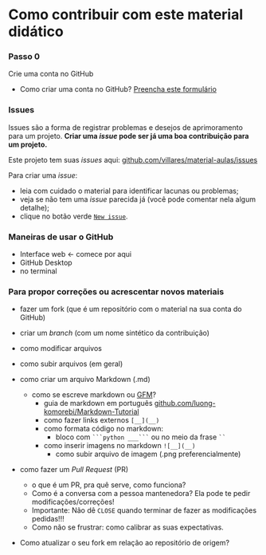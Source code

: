 # Como contribuir com este material didático

### Passo 0
Crie uma conta no GitHub
- Como criar uma conta no GitHub?
  [Preencha este formulário](https://github.com/join)

### Issues
Issues são a forma de registrar problemas e desejos de aprimoramento para um projeto. **Criar uma *issue* pode ser já uma boa contribuição para um projeto.**

Este projeto tem suas *issues* aqui: [github.com/villares/material-aulas/issues](https://github.com/villares/material-aulas/issues)

Para criar uma *issue*:
  - leia com cuidado o material para identificar lacunas ou problemas;
  - veja se não tem uma _issue_ parecida já (você pode comentar nela algum detalhe);
  - clique no botão verde [`New issue`](https://github.com/villares/material-aulas/issues/new).
  
### Maneiras de usar o GitHub
 - Interface web <- comece por aqui
 - GitHub Desktop
 - no terminal

### Para propor correções ou acrescentar novos materiais
- fazer um fork (que é um repositório com o material na sua conta do GitHub)
- criar um _branch_ (com um nome sintético da contribuição)
- como modificar arquivos
- como subir arquivos (em geral)
- como criar um arquivo Markdown (.md)
  - como se escreve markdown ou [GFM](https://github.github.com/gfm/)? 
     - guia de markdown em português [github.com/luong-komorebi/Markdown-Tutorial](https://github.com/luong-komorebi/Markdown-Tutorial/blob/master/README_pt-BR.md#syntax)
     - como fazer links externos `[__](__)`
     - como formata código no markdown:
         - bloco com ` ```python ___``` ` ou no meio da frase ` `` `
     - como inserir imagens no markdown `![__](__)`
        - como subir arquivo de imagem (.png preferencialmente)
- como fazer um *Pull Request* (PR)  
  - o que é um PR, pra quê serve, como funciona?
  - Como é a conversa com a pessoa mantenedora? Ela pode te pedir modificações/correções!
  - Importante: Não dê `CLOSE` quando terminar de fazer as modificações pedidas!!!
  - Como não se frustrar: como calibrar as suas expectativas.
  
- Como atualizar o seu fork em relação ao repositório de origem?
